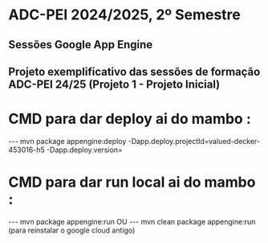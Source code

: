 # ADC-PEI 2024/2025, 2º Semestre
## Sessões Google App Engine
## Projeto exemplificativo das sessões de formação ADC-PEI 24/25 (Projeto 1 - Projeto Inicial)


# CMD para dar deploy ai do mambo :
 --- mvn package appengine:deploy -Dapp.deploy.projectId=valued-decker-453016-h5 -Dapp.deploy.version=
 
# CMD para dar run local ai do mambo :
 --- mvn package appengine:run    OU   --- mvn clean package appengine:run (para reinstalar o google cloud antigo)